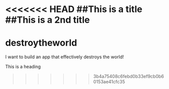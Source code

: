 <<<<<<< HEAD
##This is a title
##This is a 2nd title
=======
# destroytheworld
I want to build an app that effectively destroys the world!

This is a heading
>>>>>>> 3b4a75408c6febd0b33ef9cb0b60153ae41cfc35
